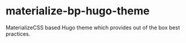 # materialize-bp-hugo-theme
MaterializeCSS based Hugo theme which provides out of the box best practices.

